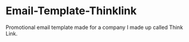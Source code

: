 # Email-Template-Thinklink
Promotional email template made for a company I made up called Think Link. 
